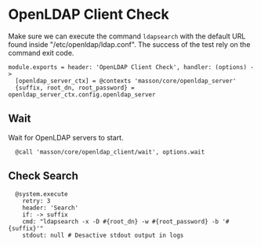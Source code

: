 
# OpenLDAP Client Check

Make sure we can execute the command `ldapsearch` with the default URL found
inside "/etc/openldap/ldap.conf". The success of the test rely on the command
exit code.

    module.exports = header: 'OpenLDAP Client Check', handler: (options) ->
      [openldap_server_ctx] = @contexts 'masson/core/openldap_server'
      {suffix, root_dn, root_password} = openldap_server_ctx.config.openldap_server

## Wait

Wait for OpenLDAP servers to start.

      @call 'masson/core/openldap_client/wait', options.wait

## Check Search

      @system.execute
        retry: 3
        header: 'Search'
        if: -> suffix
        cmd: "ldapsearch -x -D #{root_dn} -w #{root_password} -b '#{suffix}'"
        stdout: null # Desactive stdout output in logs
